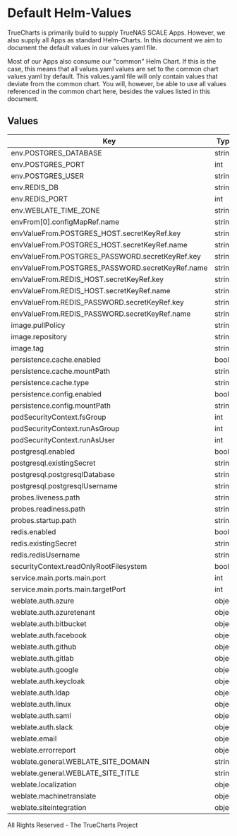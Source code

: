 # Default Helm-Values

TrueCharts is primarily build to supply TrueNAS SCALE Apps.
However, we also supply all Apps as standard Helm-Charts. In this document we aim to document the default values in our values.yaml file.

Most of our Apps also consume our "common" Helm Chart.
If this is the case, this means that all values.yaml values are set to the common chart values.yaml by default. This values.yaml file will only contain values that deviate from the common chart.
You will, however, be able to use all values referenced in the common chart here, besides the values listed in this document.

## Values

| Key | Type | Default | Description |
|-----|------|---------|-------------|
| env.POSTGRES_DATABASE | string | `"{{ .Values.postgresql.postgresqlDatabase }}"` |  |
| env.POSTGRES_PORT | int | `5432` |  |
| env.POSTGRES_USER | string | `"{{ .Values.postgresql.postgresqlUsername }}"` |  |
| env.REDIS_DB | string | `"0"` |  |
| env.REDIS_PORT | int | `6379` |  |
| env.WEBLATE_TIME_ZONE | string | `"{{ .Values.security.TZ }}"` |  |
| envFrom[0].configMapRef.name | string | `"weblate-env"` |  |
| envValueFrom.POSTGRES_HOST.secretKeyRef.key | string | `"plainhost"` |  |
| envValueFrom.POSTGRES_HOST.secretKeyRef.name | string | `"dbcreds"` |  |
| envValueFrom.POSTGRES_PASSWORD.secretKeyRef.key | string | `"postgresql-password"` |  |
| envValueFrom.POSTGRES_PASSWORD.secretKeyRef.name | string | `"dbcreds"` |  |
| envValueFrom.REDIS_HOST.secretKeyRef.key | string | `"plainhost"` |  |
| envValueFrom.REDIS_HOST.secretKeyRef.name | string | `"rediscreds"` |  |
| envValueFrom.REDIS_PASSWORD.secretKeyRef.key | string | `"redis-password"` |  |
| envValueFrom.REDIS_PASSWORD.secretKeyRef.name | string | `"rediscreds"` |  |
| image.pullPolicy | string | `"IfNotPresent"` |  |
| image.repository | string | `"tccr.io/truecharts/weblate"` |  |
| image.tag | string | `"v4.10.1@sha256:bc517880487a9a766a3ce4ddfe429ed37ad4605d0097e28b0dd16eafdacd12b2"` |  |
| persistence.cache.enabled | bool | `true` |  |
| persistence.cache.mountPath | string | `"/app/cache"` |  |
| persistence.cache.type | string | `"emptyDir"` |  |
| persistence.config.enabled | bool | `true` |  |
| persistence.config.mountPath | string | `"/app/data"` |  |
| podSecurityContext.fsGroup | int | `1000` |  |
| podSecurityContext.runAsGroup | int | `0` |  |
| podSecurityContext.runAsUser | int | `1000` |  |
| postgresql.enabled | bool | `true` |  |
| postgresql.existingSecret | string | `"dbcreds"` |  |
| postgresql.postgresqlDatabase | string | `"weblate"` |  |
| postgresql.postgresqlUsername | string | `"weblate"` |  |
| probes.liveness.path | string | `"/healthz"` |  |
| probes.readiness.path | string | `"/healthz"` |  |
| probes.startup.path | string | `"/healthz"` |  |
| redis.enabled | bool | `true` |  |
| redis.existingSecret | string | `"rediscreds"` |  |
| redis.redisUsername | string | `"default"` |  |
| securityContext.readOnlyRootFilesystem | bool | `false` |  |
| service.main.ports.main.port | int | `10158` |  |
| service.main.ports.main.targetPort | int | `8080` |  |
| weblate.auth.azure | object | `{}` |  |
| weblate.auth.azuretenant | object | `{}` |  |
| weblate.auth.bitbucket | object | `{}` |  |
| weblate.auth.facebook | object | `{}` |  |
| weblate.auth.github | object | `{}` |  |
| weblate.auth.gitlab | object | `{}` |  |
| weblate.auth.google | object | `{}` |  |
| weblate.auth.keycloak | object | `{}` |  |
| weblate.auth.ldap | object | `{}` |  |
| weblate.auth.linux | object | `{}` |  |
| weblate.auth.saml | object | `{}` |  |
| weblate.auth.slack | object | `{}` |  |
| weblate.email | object | `{}` |  |
| weblate.errorreport | object | `{}` |  |
| weblate.general.WEBLATE_SITE_DOMAIN | string | `"weblate.example.com"` |  |
| weblate.general.WEBLATE_SITE_TITLE | string | `"My Project's Weblate"` |  |
| weblate.localization | object | `{}` |  |
| weblate.machinetranslate | object | `{}` |  |
| weblate.siteintegration | object | `{}` |  |

All Rights Reserved - The TrueCharts Project
